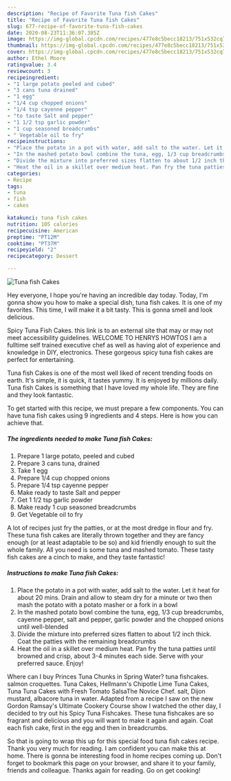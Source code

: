 ```yaml
---
description: "Recipe of Favorite Tuna fish Cakes"
title: "Recipe of Favorite Tuna fish Cakes"
slug: 677-recipe-of-favorite-tuna-fish-cakes
date: 2020-08-23T11:36:07.385Z
image: https://img-global.cpcdn.com/recipes/477e8c5becc18213/751x532cq70/tuna-fish-cakes-recipe-main-photo.jpg
thumbnail: https://img-global.cpcdn.com/recipes/477e8c5becc18213/751x532cq70/tuna-fish-cakes-recipe-main-photo.jpg
cover: https://img-global.cpcdn.com/recipes/477e8c5becc18213/751x532cq70/tuna-fish-cakes-recipe-main-photo.jpg
author: Ethel Moore
ratingvalue: 3.4
reviewcount: 3
recipeingredient:
- "1 large potato peeled and cubed"
- "3 cans tuna drained"
- "1 egg"
- "1/4 cup chopped onions"
- "1/4 tsp cayenne pepper"
- "to taste Salt and pepper"
- "1 1/2 tsp garlic powder"
- "1 cup seasoned breadcrumbs"
- " Vegetable oil to fry"
recipeinstructions:
- "Place the potato in a pot with water, add salt to the water. Let it heat for about 20 mins. Drain and allow to steam dry for a minute or two then mash the potato with a potato masher or a fork in a bowl"
- "In the mashed potato bowl combine the tuna, egg, 1/3 cup breadcrumbs, cayenne pepper, salt and pepper, garlic powder and the chopped onions until well-blended"
- "Divide the mixture into preferred sizes flatten to about 1/2 inch thick. Coat the patties with the remaining breadcrumbs"
- "Heat the oil in a skillet over medium heat. Pan fry the tuna patties until browned and crisp, about 3-4 minutes each side. Serve with your preferred sauce. Enjoy!"
categories:
- Recipe
tags:
- tuna
- fish
- cakes

katakunci: tuna fish cakes 
nutrition: 105 calories
recipecuisine: American
preptime: "PT12M"
cooktime: "PT37M"
recipeyield: "2"
recipecategory: Dessert

---
```



![Tuna fish Cakes](https://img-global.cpcdn.com/recipes/477e8c5becc18213/751x532cq70/tuna-fish-cakes-recipe-main-photo.jpg)

Hey everyone, I hope you're having an incredible day today. Today, I'm gonna show you how to make a special dish, tuna fish cakes. It is one of my favorites. This time, I will make it a bit tasty. This is gonna smell and look delicious.

Spicy Tuna Fish Cakes. this link is to an external site that may or may not meet accessibility guidelines. WELCOME TO HENRYS HOWTOS I am a fulltime self trained executive chef as well as having alot of experience and knowledge in DIY, electronics. These gorgeous spicy tuna fish cakes are perfect for entertaining.

Tuna fish Cakes is one of the most well liked of recent trending foods on earth. It's simple, it is quick, it tastes yummy. It is enjoyed by millions daily. Tuna fish Cakes is something that I have loved my whole life. They are fine and they look fantastic.


To get started with this recipe, we must prepare a few components. You can have tuna fish cakes using 9 ingredients and 4 steps. Here is how you can achieve that.

<!--inarticleads1-->

##### The ingredients needed to make Tuna fish Cakes:

1. Prepare 1 large potato, peeled and cubed
1. Prepare 3 cans tuna, drained
1. Take 1 egg
1. Prepare 1/4 cup chopped onions
1. Prepare 1/4 tsp cayenne pepper
1. Make ready to taste Salt and pepper
1. Get 1 1/2 tsp garlic powder
1. Make ready 1 cup seasoned breadcrumbs
1. Get  Vegetable oil to fry


A lot of recipes just fry the patties, or at the most dredge in flour and fry. These tuna fish cakes are literally thrown together and they are fancy enough (or at least adaptable to be so) and kid friendly enough to suit the whole family. All you need is some tuna and mashed tomato. These tasty fish cakes are a cinch to make, and they taste fantastic! 

<!--inarticleads2-->

##### Instructions to make Tuna fish Cakes:

1. Place the potato in a pot with water, add salt to the water. Let it heat for about 20 mins. Drain and allow to steam dry for a minute or two then mash the potato with a potato masher or a fork in a bowl
1. In the mashed potato bowl combine the tuna, egg, 1/3 cup breadcrumbs, cayenne pepper, salt and pepper, garlic powder and the chopped onions until well-blended
1. Divide the mixture into preferred sizes flatten to about 1/2 inch thick. Coat the patties with the remaining breadcrumbs
1. Heat the oil in a skillet over medium heat. Pan fry the tuna patties until browned and crisp, about 3-4 minutes each side. Serve with your preferred sauce. Enjoy!


Where can I buy Princes Tuna Chunks in Spring Water? tuna fishcakes. salmon croquettes. Tuna Cakes, Hellmann&#39;s Chipotle Lime Tuna Cakes, Tuna Tuna Cakes with Fresh Tomato SalsaThe Novice Chef. salt, Dijon mustard, albacore tuna in water. Adapted from a recipe I saw on the new Gordon Ramsay&#39;s Ultimate Cookery Course show I watched the other day, I decided to try out his Spicy Tuna Fishcakes. These tuna fishcakes are so fragrant and delicious and you will want to make it again and again. Coat each fish cake, first in the egg and then in breadcrumbs. 

So that is going to wrap this up for this special food tuna fish cakes recipe. Thank you very much for reading. I am confident you can make this at home. There is gonna be interesting food in home recipes coming up. Don't forget to bookmark this page on your browser, and share it to your family, friends and colleague. Thanks again for reading. Go on get cooking!
